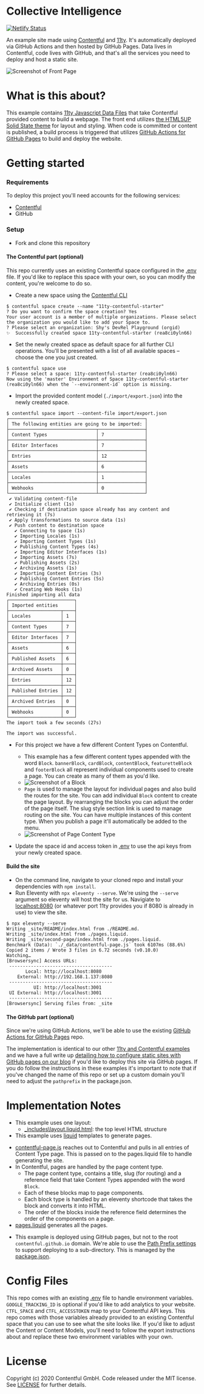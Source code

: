 # Collective Intelligence

[![Netlify Status](https://api.netlify.com/api/v1/badges/66a27af9-92e9-4f43-9eb9-e4e3beaabdb5/deploy-status)](https://app.netlify.com/sites/collectiveintelligence/deploys)

An example site made using [Contentful](https://www.contentful.com/) and [11ty](https://www.11ty.dev/). It's automatically deployed via GitHub Actions and then hosted by GitHub Pages. Data lives in Contentful, code lives with GitHub, and that's all the services you need to deploy and host a static site.

![Screenshot of Front Page](images/front_page.png)

What is this about?
=====

This example contains [11ty Javascript Data Files](https://www.11ty.dev/docs/data-js/) that take Contentful provided content to build a webpage. The front end utilizes [the HTML5UP Solid State theme](https://html5up.net/solid-state) for layout and styling. When code is committed or content is published, a build process is triggered that utilizes [GitHub Actions for GitHub Pages](https://github.com/peaceiris/actions-gh-pages) to build and deploy the website.


Getting started
=====

### Requirements

To deploy this project you'll need accounts for the following services:

- [Contentful](https://www.contentful.com)
- GitHub

### Setup

* Fork and clone this repository

#### The Contentful part (optional)

This repo currently uses an existing Contentful space configured in the [.env](.env) file. If you'd like to replace this space with your own, so you can modify the content, you're welcome to do so.

* Create a new space using the [Contentful CLI](https://github.com/contentful/contentful-cli)

```console
$ contentful space create --name "11ty-contentful-starter"
? Do you want to confirm the space creation? Yes
Your user account is a member of multiple organizations. Please select the organization you would like to add your Space to.
? Please select an organization: Shy's DevRel Playground (orgid)
✨  Successfully created space 11ty-contentful-starter (rea8ci0yln66)
```
* Set the newly created space as default space for all further CLI operations. You'll be presented with a list of all available spaces – choose the one you just created.
```console
$ contentful space use
? Please select a space: 11ty-contentful-starter (rea8ci0yln66)
Now using the 'master' Environment of Space 11ty-contentful-starter (rea8ci0yln66) when the `--environment-id` option is missing.
```

* Import the provided content model (`./import/export.json`) into the newly created space.
```console
$ contentful space import --content-file import/export.json
┌──────────────────────────────────────────────────┐
│ The following entities are going to be imported: │
├────────────────────────────────┬─────────────────┤
│ Content Types                  │ 7               │
├────────────────────────────────┼─────────────────┤
│ Editor Interfaces              │ 7               │
├────────────────────────────────┼─────────────────┤
│ Entries                        │ 12              │
├────────────────────────────────┼─────────────────┤
│ Assets                         │ 6               │
├────────────────────────────────┼─────────────────┤
│ Locales                        │ 1               │
├────────────────────────────────┼─────────────────┤
│ Webhooks                       │ 0               │
└────────────────────────────────┴─────────────────┘
 ✔ Validating content-file
 ✔ Initialize client (1s)
 ✔ Checking if destination space already has any content and retrieving it (7s)
 ✔ Apply transformations to source data (1s)
 ✔ Push content to destination space
   ✔ Connecting to space (1s)
   ✔ Importing Locales (1s)
   ✔ Importing Content Types (1s)
   ✔ Publishing Content Types (4s)
   ✔ Importing Editor Interfaces (1s)
   ✔ Importing Assets (7s)
   ✔ Publishing Assets (2s)
   ✔ Archiving Assets (1s)
   ✔ Importing Content Entries (3s)
   ✔ Publishing Content Entries (5s)
   ✔ Archiving Entries (0s)
   ✔ Creating Web Hooks (1s)
Finished importing all data
┌────────────────────────┐
│ Imported entities      │
├───────────────────┬────┤
│ Locales           │ 1  │
├───────────────────┼────┤
│ Content Types     │ 7  │
├───────────────────┼────┤
│ Editor Interfaces │ 7  │
├───────────────────┼────┤
│ Assets            │ 6  │
├───────────────────┼────┤
│ Published Assets  │ 6  │
├───────────────────┼────┤
│ Archived Assets   │ 0  │
├───────────────────┼────┤
│ Entries           │ 12 │
├───────────────────┼────┤
│ Published Entries │ 12 │
├───────────────────┼────┤
│ Archived Entries  │ 0  │
├───────────────────┼────┤
│ Webhooks          │ 0  │
└───────────────────┴────┘
The import took a few seconds (27s)

The import was successful.
```

* For this project we have a few different Content Types on Contentful.
  * This example has a few different content types appended with the word `Block`. `bannerBlock`, `cardBlock`, `contentBlock`, `featuretteBlock` and `footerBlock` all represent individual components used to create a page. You can create as many of them as you'd like.
  * ![Screenshot of a Block](images/contentBlock.png)
  * `Page` is used to manage the layout for individual pages and also build the routes for the site. You can add individual `Block` content to create the page layout. By rearranging the blocks you can adjust the order of the page itself. The slug style section link is used to manage routing on the site. You can have multiple instances of this content type. When you publish a page it'll automatically be added to the menu.
  * ![Screenshot of Page Content Type](images/page.png)

* Update the space id and access token in [.env](.env) to use the api keys from your newly created space.

#### Build the site

* On the command line, navigate to your cloned repo and install your dependencies with `npm install`.
* Run Eleventy with `npx eleventy --serve`. We're using the `--serve` argument so eleventy will host the site for us. Navigiate to [localhost:8080](http://localhost:8080) (or whatever port 11ty provides you if 8080 is already in use) to view the site.
```console
$ npx eleventy --serve
Writing _site/README/index.html from ./README.md.
Writing _site/index.html from ./pages.liquid.
Writing _site/second-page/index.html from ./pages.liquid.
Benchmark (Data): `./_data/contentful-page.js` took 6107ms (88.6%)
Copied 2 items / Wrote 3 files in 6.72 seconds (v0.10.0)
Watching…
[Browsersync] Access URLs:
 --------------------------------------
       Local: http://localhost:8080
    External: http://192.168.1.137:8080
 --------------------------------------
          UI: http://localhost:3001
 UI External: http://localhost:3001
 --------------------------------------
[Browsersync] Serving files from: _site
```

#### The GitHub part (optional)

Since we're using GitHub Actions, we'll be able to use the existing [GitHub Actions for GitHub Pages](https://github.com/peaceiris/actions-gh-pages) repo.

The implementation is identical to our other [11ty and Contentful examples](https://github.com/contentful/11ty-contentful-gallery) and we have a full write up [detailing how to configure static sites with GitHub pages on our blog](https://www.contentful.com/blog/2020/06/01/running-static-site-builds-with-github-actions-and-contentful/) if you'd like to deploy this site via GitHub pages. If you do follow the instructions in these examples it's important to note that if you've changed the name of this repo or set up a custom domain you'll need to adjust the `pathprefix` in the package.json.


Implementation Notes
=======


* This example uses one layout:
  - [_includes\layout.liquid.html](_includes\layout.liquid.html): the top level HTML structure
 * This example uses [liquid](https://www.11ty.dev/docs/languages/liquid/) templates to generate pages.
  - [contentful-page.js](_data/contentful-page.js) reaches out to Contentful and pulls in all entries of Content Type page. This is passed on to the pages.liquid file to handle generating the site.
  - In Contentful, pages are handled by the page content type.
    - The page content type, contains a title, slug (for routing) and a reference field that take Content Types appended with the word `Block`.
    - Each of these blocks map to page components.
    - Each block type is handled by an eleventy shortcode that takes the block and converts it into HTML.
    - The order of the blocks inside the reference field determines the order of the components on a page.
- [pages.liquid](pages.liquid) generates all the pages.
* This example is deployed using GitHub pages, but not to the root `contentful.github.io` domain. We're able to use the [Path Prefix settings](https://www.11ty.dev/docs/config/#deploy-to-a-subdirectory-with-a-path-prefix) to support deploying to a sub-directory. This is managed by the [package.json](package.json).

Config Files
=======

This repo comes with an existing [.env](.env) file to handle environment variables. `GOOGLE_TRACKING_ID` is optional if you'd like to add analytics to your website. `CTFL_SPACE` and `CTFL_ACCESSTOKEN` map to your Contentful API keys. This repo comes with those variables already provided to an existing Contentful space that you can use to see what the site looks like. If you'd like to adjust the Content or Content Models, you'll need to follow the export instructions about and replace these two environment variables with your own.

License
=======

Copyright (c) 2020 Contentful GmbH. Code released under the MIT license. See [LICENSE](LICENSE) for further details.
